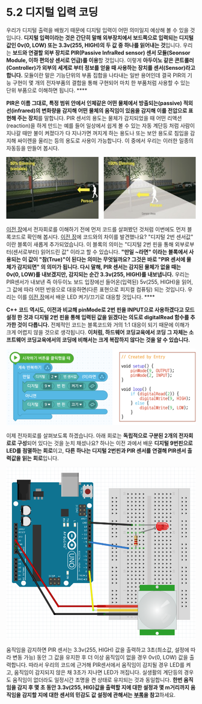 # 5.2 디지털 입력 코딩

우리가 디지털 출력을 배웠기 때문에 디지털 입력이 어떤 의미일지 예상해 볼 수 있을 것입니다. **디지털 입력이라는 것은 간단히 말해 외부장치에서 보드쪽으로 입력되는 디지털 값인 0v\(0, LOW\) 또는 3.3v\(255, HIGH\)의 두 값 중 하나를 읽어내는 것**입니다. 우리는 **보드와 연결할 외부 장치로 PIR\(Passive InfraRed sensor\) 센서 모듈\(Seonsor Module, 이하 편의상 센서로 언급\)를 이용**할 것입니다. 이렇게 **아두이노 같은 콘트롤러\(Controller\)가 외부의 세계로 부터 정보를 얻을 때 사용하는 장치를 센서\(Sensor\)라고 합니다.** 모듈이란 말은 기능단위의 부품 집합을 나타내는 일반 용어인데 결국 PIR의 기능 구현이 몇 개의 전자부품의 결합을 통해 구현되어 마치 한 부품처럼 사용할 수 있는 단위 부품으로 이해하면 됩니다. ****

**PIR은 이름 그대로, 특정 범위 안에서 인체같은 어떤 물체에서 방출되는\(passive\) 적외선\(infrared\)의 변화량을 감지해 어떤 물체의 움직임이 있음을 감지해 이를 전압으로 표현해 주는 장치**를 말합니다. PIR 센서의 용도는 물체가 감지되었을 때 어떤 리액션\(reaction\)을 하게 만드는 예를 들어 일상에서 쉽게 볼 수 있는 자동 계단등 처럼 사람이 지나갈 때만 불이 켜졌다가 다 지나가면 꺼지게 하는 용도나 또는 보안 용도로 침입을 감지해 싸이렌을 울리는 등의 용도로 사용이 가능합니다. 이 중에서 우리는 이러한 일종의 자동등을 만들어 봅시다.

![](../.gitbook/assets/image%20%2828%29.png)

[이전 장](digital_output.md)에서 전자회로를 이해하기 전에 먼저 코드를 살펴봤던 것처럼 이번에도 먼저 블록코드로 확인해 봅시다. [이전 장](digital_output.md)에 코드와의 차이를 발견했나요? "디지털 2번 센서값" 이란 블록이 새롭게 추가되었습니다. 이 블록의 의미는 "디지털 2번 핀을 통해 외부로부터\(센서로부터\) 읽어드린 값" 이라고 할 수 있습니다. **"만일 ~라면" 이라는 블록에서 사용되는 이 값이 "참\(True\)"이 된다는 의미는 무엇일까요? 그것은 바로  "PIR 센서에 물체가 감지되면" 의 의미가 됩니다. 다시 말해, PIR 센서는 감지된 물체가 없을 때는 0v\(0, LOW\)를 내보겠지만, 감지되는 순간 3.3v\(255, HIGH\)를 내보냅니다.** 우리는 PIR센서가 내보낸 즉 아두이노 보드 입장에선 들어온\(입력된\) 5v\(255, HIGH\)을 읽어, 그 값에 따라 어떤 반응으로 대응하면\(다른 표현으로 피지컬 컴퓨팅\) 되는 것입니다. 우리는 이를 [이전 장](digital_output.md)에서 배운 LED 켜기/끄기로 대응할 것입니다. ****

**C++ 코드 역시도, 이전과 비교해 pinMode로 2번 핀을 INPUT으로  사용하겠다고 모드설정 한 것과 디지털 2번 핀을 통해 입력된 값을 읽겠다는 의도로 digitalRead 함수를 추가한 것이 다릅니다.** 전체적인 코드는 블록코드와 거의 1:1 대응이 되기 때문에 이해가 크게 어렵지 않을 것으로 생각됩니다. **이처럼, 하드웨어 코딩교육에서 코딩 그 자체는 소프트웨어 코딩교육에서의 코딩에 비해서는 크게 복잡하지 않다는 것을 알 수 있습니다.**

![](../.gitbook/assets/image%20%2827%29.png)

이제 전자회로를 살펴보도록 하겠습니다. 아래 회로는 **독립적으로 구분된 2개의 전자회로로 구성**되어 있다는 것을 눈치 채셨나요? 하나는 이전 과에서 배운 **디지털 9번핀으로 LED를 점멸하는 회로**이고, **다른 하나는 디지털 2번핀과 PIR 센서를 연결해 PIR센서 출력값을 읽는 회로**입니다. 

![](../.gitbook/assets/image%20%2824%29.png)

움직임을 감지하면 PIR 센서는 3.3v\(255, HIGH\) 값을 출력하고 3초\(최소값, 설정에 따라 변동 가능\) 동안 그 값을 유지한 후 더 이상 움직임이 없을 경우 0v\(0, LOW\) 값을 출력합니다. 따라서 우리의 코드에 근거해 PIR센서에서 움직임이 감지될 경우 LED를 켜고, 움직임이 감지되지 않은 채 3초가 지나면 LED가 꺼집니다. 실생활의 계단등의 경우도 움직임이 없더라도 일정시간 조명을 켠 상태로 유지되는 것과 동일합니다. **한번 움직임을 감지 후 몇 초 동안 3.3v\(255, HIG\)값을 출력할 지에 대한 설정과 몇 m거리까지 움직임을 감지할 지에 대한 센서의 민감도 값 설정에 관해서는** [**부록**](../appendix/pir_sensor.md)**을 참고**하세요. 

